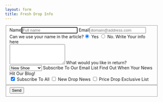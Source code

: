 ```yaml
---
layout: form
title: Fresh Drop Info
---
```

<form>
  <fieldset class="account-info">
    <label>
        Name<input type="text" name="name" placeholder="Full name" required autofocus>
    </label>
    <label>
        Email<input type="email" name="email" placeholder="domain@address.com" required>
    </label>
    <label>
        Can we use your name in the article?<input type="radio" name="choice" value="Yes" checked> Yes
        <input type="radio" name="choice" value="No"> No. 
    </label>
    <label>
        Write Your info here
        <br>
        <textarea rows="4" name="comment" required></textarea>
    </label>
    <label>
    What would you like in return?
    <br>
    <select name="award">
    <option value="newShoe" selected>New Shoe</option>
    <option value="freeCleaning">Free Cleaning</option>
    <option value="shoutout">A shoutout</option>
    <option value="nothing">Nothing</option>
  </select>
    </label>
    <label>
    Subscribe To Our Email List
    Find Out When Your News Hit Our Blog!
    <Br>
    <input type="checkbox" name="list"           value="emailList" checked> Subscribe To All
    <input type="checkbox" name="list" value="newdropEmailList"> New Drop News
    <input type="checkbox" name="list" value="pricedropList"> Price Drop Exclusive List
 </label>
  </fieldset>
  <div class="buttonholder">
  <fieldset class="account-action">
    <input class="btn" type="submit" name="submit" value="Send">
  </fieldset>
  </div>
</form>
     